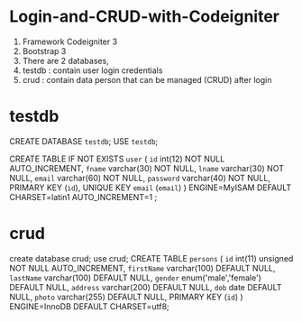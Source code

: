 # Login-and-CRUD-with-Codeigniter
1. Framework Codeigniter 3
2. Bootstrap 3
3. There are 2 databases,
  1. testdb : contain user login credentials
  2. crud : contain data person that can be managed (CRUD) after login
  
# testdb
CREATE DATABASE `testdb`;
USE `testdb`;

CREATE TABLE IF NOT EXISTS `user` (
  `id` int(12) NOT NULL AUTO_INCREMENT,
  `fname` varchar(30) NOT NULL,
  `lname` varchar(30) NOT NULL,
  `email` varchar(60) NOT NULL,
  `password` varchar(40) NOT NULL,
  PRIMARY KEY (`id`),
  UNIQUE KEY `email` (`email`)
) ENGINE=MyISAM  DEFAULT CHARSET=latin1 AUTO_INCREMENT=1 ;

# crud
create database crud;
use crud;
CREATE TABLE `persons` (
  `id` int(11) unsigned NOT NULL AUTO_INCREMENT,
  `firstName` varchar(100) DEFAULT NULL,
  `lastName` varchar(100) DEFAULT NULL,
  `gender` enum('male','female') DEFAULT NULL,
  `address` varchar(200) DEFAULT NULL,
  `dob` date DEFAULT NULL,
  `photo` varchar(255) DEFAULT NULL,
  PRIMARY KEY (`id`)
) ENGINE=InnoDB DEFAULT CHARSET=utf8;

